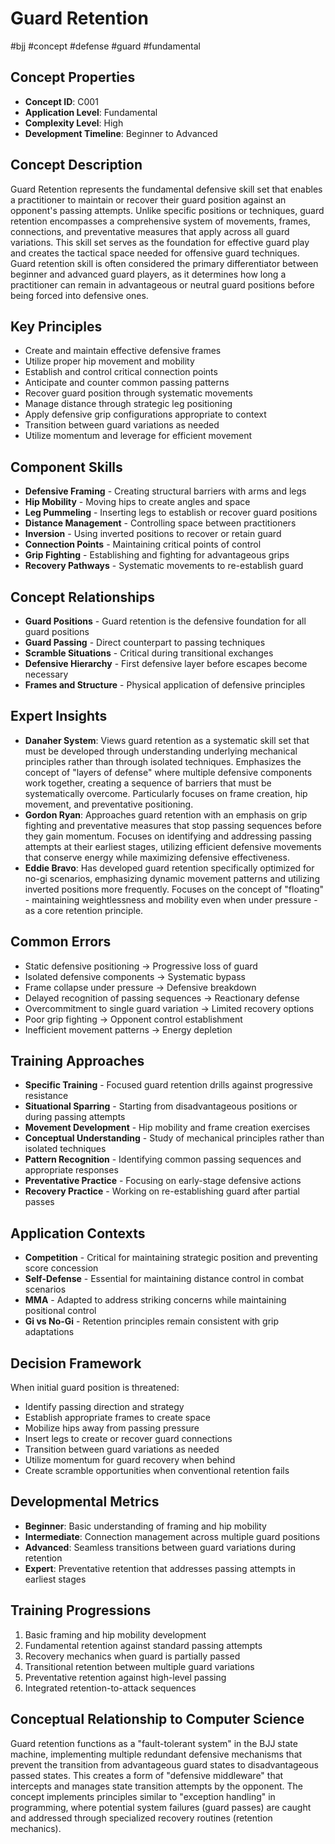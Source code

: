 # Guard Retention
#bjj #concept #defense #guard #fundamental

## Concept Properties
- **Concept ID**: C001
- **Application Level**: Fundamental
- **Complexity Level**: High
- **Development Timeline**: Beginner to Advanced

## Concept Description
Guard Retention represents the fundamental defensive skill set that enables a practitioner to maintain or recover their guard position against an opponent's passing attempts. Unlike specific positions or techniques, guard retention encompasses a comprehensive system of movements, frames, connections, and preventative measures that apply across all guard variations. This skill set serves as the foundation for effective guard play and creates the tactical space needed for offensive guard techniques. Guard retention skill is often considered the primary differentiator between beginner and advanced guard players, as it determines how long a practitioner can remain in advantageous or neutral guard positions before being forced into defensive ones.

## Key Principles
- Create and maintain effective defensive frames
- Utilize proper hip movement and mobility
- Establish and control critical connection points
- Anticipate and counter common passing patterns
- Recover guard position through systematic movements
- Manage distance through strategic leg positioning
- Apply defensive grip configurations appropriate to context
- Transition between guard variations as needed
- Utilize momentum and leverage for efficient movement

## Component Skills
- **Defensive Framing** - Creating structural barriers with arms and legs
- **Hip Mobility** - Moving hips to create angles and space
- **Leg Pummeling** - Inserting legs to establish or recover guard positions
- **Distance Management** - Controlling space between practitioners
- **Inversion** - Using inverted positions to recover or retain guard
- **Connection Points** - Maintaining critical points of control
- **Grip Fighting** - Establishing and fighting for advantageous grips
- **Recovery Pathways** - Systematic movements to re-establish guard

## Concept Relationships
- **Guard Positions** - Guard retention is the defensive foundation for all guard positions
- **Guard Passing** - Direct counterpart to passing techniques
- **Scramble Situations** - Critical during transitional exchanges
- **Defensive Hierarchy** - First defensive layer before escapes become necessary
- **Frames and Structure** - Physical application of defensive principles

## Expert Insights
- **Danaher System**: Views guard retention as a systematic skill set that must be developed through understanding underlying mechanical principles rather than through isolated techniques. Emphasizes the concept of "layers of defense" where multiple defensive components work together, creating a sequence of barriers that must be systematically overcome. Particularly focuses on frame creation, hip movement, and preventative positioning.
- **Gordon Ryan**: Approaches guard retention with an emphasis on grip fighting and preventative measures that stop passing sequences before they gain momentum. Focuses on identifying and addressing passing attempts at their earliest stages, utilizing efficient defensive movements that conserve energy while maximizing defensive effectiveness.
- **Eddie Bravo**: Has developed guard retention specifically optimized for no-gi scenarios, emphasizing dynamic movement patterns and utilizing inverted positions more frequently. Focuses on the concept of "floating" - maintaining weightlessness and mobility even when under pressure - as a core retention principle.

## Common Errors
- Static defensive positioning → Progressive loss of guard
- Isolated defensive components → Systematic bypass
- Frame collapse under pressure → Defensive breakdown
- Delayed recognition of passing sequences → Reactionary defense
- Overcommitment to single guard variation → Limited recovery options
- Poor grip fighting → Opponent control establishment
- Inefficient movement patterns → Energy depletion

## Training Approaches
- **Specific Training** - Focused guard retention drills against progressive resistance
- **Situational Sparring** - Starting from disadvantageous positions or during passing attempts
- **Movement Development** - Hip mobility and frame creation exercises
- **Conceptual Understanding** - Study of mechanical principles rather than isolated techniques
- **Pattern Recognition** - Identifying common passing sequences and appropriate responses
- **Preventative Practice** - Focusing on early-stage defensive actions
- **Recovery Practice** - Working on re-establishing guard after partial passes

## Application Contexts
- **Competition** - Critical for maintaining strategic position and preventing score concession
- **Self-Defense** - Essential for maintaining distance control in combat scenarios
- **MMA** - Adapted to address striking concerns while maintaining positional control
- **Gi vs No-Gi** - Retention principles remain consistent with grip adaptations

## Decision Framework
When initial guard position is threatened:
- Identify passing direction and strategy
- Establish appropriate frames to create space
- Mobilize hips away from passing pressure
- Insert legs to create or recover guard connections
- Transition between guard variations as needed
- Utilize momentum for guard recovery when behind
- Create scramble opportunities when conventional retention fails

## Developmental Metrics
- **Beginner**: Basic understanding of framing and hip mobility
- **Intermediate**: Connection management across multiple guard positions
- **Advanced**: Seamless transitions between guard variations during retention
- **Expert**: Preventative retention that addresses passing attempts in earliest stages

## Training Progressions
1. Basic framing and hip mobility development
2. Fundamental retention against standard passing attempts
3. Recovery mechanics when guard is partially passed
4. Transitional retention between multiple guard variations
5. Preventative retention against high-level passing
6. Integrated retention-to-attack sequences

## Conceptual Relationship to Computer Science
Guard retention functions as a "fault-tolerant system" in the BJJ state machine, implementing multiple redundant defensive mechanisms that prevent the transition from advantageous guard states to disadvantageous passed states. This creates a form of "defensive middleware" that intercepts and manages state transition attempts by the opponent. The concept implements principles similar to "exception handling" in programming, where potential system failures (guard passes) are caught and addressed through specialized recovery routines (retention mechanics).
